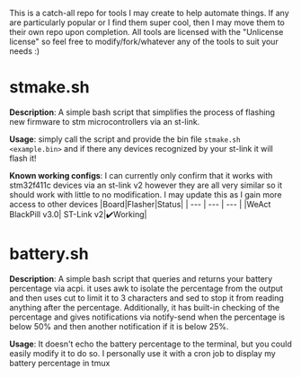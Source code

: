 This is a catch-all repo for tools I may create to help automate things. If any are particularly popular or I find them super cool, then I may move them to their own repo upon completion. All tools are licensed with the "Unlicense license" so feel free to modify/fork/whatever any of the tools to suit your needs :)

# stmake.sh
**Description**: A simple bash script that simplifies the process of flashing new firmware to stm microcontrollers via an st-link.

**Usage**: simply call the script and provide the bin file `stmake.sh <example.bin>` and if there any devices recognized by your st-link it will flash it!

**Known working configs**: I can currently only confirm that it works with stm32f411c devices via an st-link v2 however they are all very similar so it should work with little to no modification. I may update this as I gain more access to other devices
|Board|Flasher|Status|
| --- | --- | --- |
|WeAct BlackPill v3.0| ST-Link v2|✔️Working|
# battery.sh
**Description**: A simple bash script that queries and returns your battery percentage via acpi. it uses awk to isolate the percentage from the output and then uses cut to limit it to 3 characters and sed to stop it from reading anything after the percentage. Additionally, it has built-in checking of the percentage and gives notifications via notify-send when the percentage is below 50% and then another notification if it is below 25%.

**Usage**: It doesn't echo the battery percentage to the terminal, but you could easily modify it to do so. I personally use it with a cron job to display my battery percentage in tmux

